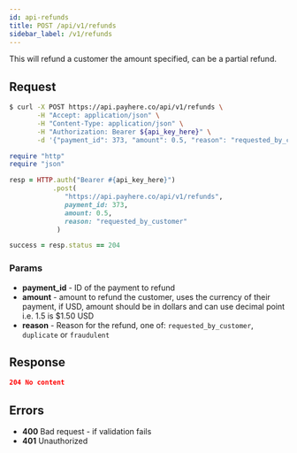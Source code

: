 ```yaml
---
id: api-refunds
title: POST /api/v1/refunds
sidebar_label: /v1/refunds
---
```


This will refund a customer the amount specified, can be a partial refund.

## Request

<!--DOCUSAURUS_CODE_TABS-->
<!--Curl-->
```sh
$ curl -X POST https://api.payhere.co/api/v1/refunds \
       -H "Accept: application/json" \
       -H "Content-Type: application/json" \
       -H "Authorization: Bearer ${api_key_here}" \
       -d '{"payment_id": 373, "amount": 0.5, "reason": "requested_by_customer"}'
```
<!--Ruby-->
```ruby
require "http"
require "json"

resp = HTTP.auth("Bearer #{api_key_here}")
           .post(
              "https://api.payhere.co/api/v1/refunds",
              payment_id: 373,
              amount: 0.5,
              reason: "requested_by_customer"
            )

success = resp.status == 204
```
<!--END_DOCUSAURUS_CODE_TABS-->

### Params

- **payment_id** - ID of the payment to refund
- **amount** - amount to refund the customer, uses the currency of their payment, if USD, amount should be in dollars and can use decimal point i.e. 1.5 is $1.50 USD
- **reason** - Reason for the refund, one of: `requested_by_customer`, `duplicate` or `fraudulent`

## Response

```json
204 No content
```

## Errors

- **400** Bad request - if validation fails
- **401** Unauthorized
